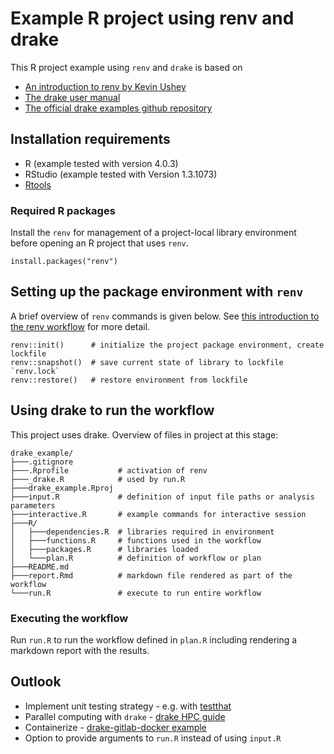 # Example R project using renv and drake

This R project example using `renv` and `drake` is based on

- [An introduction to renv by Kevin Ushey](https://rstudio.github.io/renv/articles/renv.html)
- [The drake user manual](https://books.ropensci.org/drake/)
- [The official drake examples github repository](https://github.com/wlandau/drake-example)

## Installation requirements

- R (example tested with version 4.0.3)
- RStudio (example tested with Version 1.3.1073)
- [Rtools](https://cran.r-project.org/bin/windows/Rtools/)

### Required R packages

Install the `renv` for management of a project-local library environment before opening an R project that uses `renv`. 

```{r}
install.packages("renv")
```
## Setting up the package environment with `renv`

A brief overview of `renv` commands is given below. See [this introduction to the renv workflow](https://rstudio.github.io/renv/articles/renv.html#workflow-1) for more detail.

```{r}
renv::init()      # initialize the project package environment, create lockfile
renv::snapshot()  # save current state of library to lockfile `renv.lock`
renv::restore()   # restore environment from lockfile
```

## Using drake to run the workflow

This project uses drake. Overview of files in project at this stage:

```
drake_example/
├───.gitignore          
├───.Rprofile           # activation of renv
├───_drake.R            # used by run.R
├───drake_example.Rproj
├───input.R             # definition of input file paths or analysis parameters
├───interactive.R       # example commands for interactive session
├───R/
│   ├───dependencies.R  # libraries required in environment
│   ├───functions.R     # functions used in the workflow
│   ├───packages.R      # libraries loaded 
│   └───plan.R          # definition of workflow or plan
├───README.md
├───report.Rmd          # markdown file rendered as part of the workflow
└───run.R               # execute to run entire workflow
```

### Executing the workflow

Run `run.R` to run the workflow defined in `plan.R` including rendering a markdown report with the results.

## Outlook

- Implement unit testing strategy - e.g. with [testthat](https://testthat.r-lib.org/)
- Parallel computing with `drake` - [drake HPC guide](https://books.ropensci.org/drake/hpc.html)
- Containerize - [drake-gitlab-docker example](https://gitlab.com/ecohealthalliance/drake-gitlab-docker-example)
- Option to provide arguments to `run.R` instead of using `input.R`
